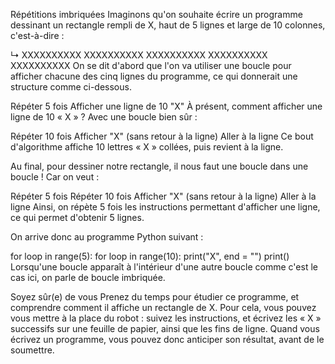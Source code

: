Répétitions imbriquées
Imaginons qu'on souhaite écrire un programme dessinant un rectangle rempli de X, haut de 5 lignes et large de 10 colonnes, c'est-à-dire :

↳
XXXXXXXXXX
XXXXXXXXXX
XXXXXXXXXX
XXXXXXXXXX
XXXXXXXXXX
On se dit d'abord que l'on va utiliser une boucle pour afficher chacune des cinq lignes du programme, ce qui donnerait une structure comme ci-dessous.

Répéter 5 fois
   Afficher une ligne de 10 "X"
À présent, comment afficher une ligne de 10 « X » ? Avec une boucle bien sûr :

Répéter 10 fois
   Afficher "X" (sans retour à la ligne)
Aller à la ligne
Ce bout d'algorithme affiche 10 lettres « X » collées, puis revient à la ligne.

Au final, pour dessiner notre rectangle, il nous faut une boucle dans une boucle ! Car on veut :

Répéter 5 fois
   Répéter 10 fois
      Afficher "X" (sans retour à la ligne)
   Aller à la ligne
Ainsi, on répète 5 fois les instructions permettant d'afficher une ligne, ce qui permet d'obtenir 5 lignes.

On arrive donc au programme Python suivant :

for loop in range(5):
   for loop in range(10):
      print("X", end = "")
   print()
Lorsqu'une boucle apparaît à l'intérieur d'une autre boucle comme c'est le cas ici, on parle de boucle imbriquée.

Soyez sûr(e) de vous
Prenez du temps pour étudier ce programme, et comprendre comment il affiche un rectangle de X. Pour cela, vous pouvez vous mettre à la place du robot : suivez les instructions, et écrivez les « X » successifs sur une feuille de papier, ainsi que les fins de ligne. Quand vous écrivez un programme, vous pouvez donc anticiper son résultat, avant de le soumettre.